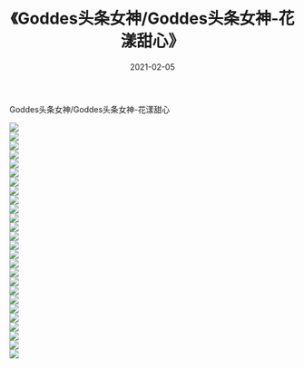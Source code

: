 ﻿---
layout: post
title:  《Goddes头条女神/Goddes头条女神-花漾甜心》
date:   2021-02-05
img: http://pic.660000.xyz/1:/网络美图/2021/Goddes头条女神/Goddes头条女神-花漾甜心/000.jpg
categories: [美女, 清纯, 唯美]
---

Goddes头条女神/Goddes头条女神-花漾甜心

 ![](http://pic.660000.xyz/1:/网络美图/2021/Goddes头条女神/Goddes头条女神-花漾甜心/001.jpg) <br>![](http://pic.660000.xyz/1:/网络美图/2021/Goddes头条女神/Goddes头条女神-花漾甜心/002.jpg) <br>![](http://pic.660000.xyz/1:/网络美图/2021/Goddes头条女神/Goddes头条女神-花漾甜心/003.jpg) <br>![](http://pic.660000.xyz/1:/网络美图/2021/Goddes头条女神/Goddes头条女神-花漾甜心/004.jpg) <br>![](http://pic.660000.xyz/1:/网络美图/2021/Goddes头条女神/Goddes头条女神-花漾甜心/005.jpg) <br>![](http://pic.660000.xyz/1:/网络美图/2021/Goddes头条女神/Goddes头条女神-花漾甜心/006.jpg) <br>![](http://pic.660000.xyz/1:/网络美图/2021/Goddes头条女神/Goddes头条女神-花漾甜心/007.jpg) <br>![](http://pic.660000.xyz/1:/网络美图/2021/Goddes头条女神/Goddes头条女神-花漾甜心/008.jpg) <br>![](http://pic.660000.xyz/1:/网络美图/2021/Goddes头条女神/Goddes头条女神-花漾甜心/009.jpg) <br>![](http://pic.660000.xyz/1:/网络美图/2021/Goddes头条女神/Goddes头条女神-花漾甜心/010.jpg) <br>![](http://pic.660000.xyz/1:/网络美图/2021/Goddes头条女神/Goddes头条女神-花漾甜心/011.jpg) <br>![](http://pic.660000.xyz/1:/网络美图/2021/Goddes头条女神/Goddes头条女神-花漾甜心/012.jpg) <br>![](http://pic.660000.xyz/1:/网络美图/2021/Goddes头条女神/Goddes头条女神-花漾甜心/013.jpg) <br>![](http://pic.660000.xyz/1:/网络美图/2021/Goddes头条女神/Goddes头条女神-花漾甜心/014.jpg) <br>![](http://pic.660000.xyz/1:/网络美图/2021/Goddes头条女神/Goddes头条女神-花漾甜心/015.jpg) <br>![](http://pic.660000.xyz/1:/网络美图/2021/Goddes头条女神/Goddes头条女神-花漾甜心/016.jpg) <br>![](http://pic.660000.xyz/1:/网络美图/2021/Goddes头条女神/Goddes头条女神-花漾甜心/017.jpg) <br>![](http://pic.660000.xyz/1:/网络美图/2021/Goddes头条女神/Goddes头条女神-花漾甜心/018.jpg) <br>![](http://pic.660000.xyz/1:/网络美图/2021/Goddes头条女神/Goddes头条女神-花漾甜心/019.jpg) <br>![](http://pic.660000.xyz/1:/网络美图/2021/Goddes头条女神/Goddes头条女神-花漾甜心/020.jpg) <br>![](http://pic.660000.xyz/1:/网络美图/2021/Goddes头条女神/Goddes头条女神-花漾甜心/021.jpg) <br>![](http://pic.660000.xyz/1:/网络美图/2021/Goddes头条女神/Goddes头条女神-花漾甜心/022.jpg) <br>![](http://pic.660000.xyz/1:/网络美图/2021/Goddes头条女神/Goddes头条女神-花漾甜心/023.jpg) <br>![](http://pic.660000.xyz/1:/网络美图/2021/Goddes头条女神/Goddes头条女神-花漾甜心/024.jpg) <br>![](http://pic.660000.xyz/1:/网络美图/2021/Goddes头条女神/Goddes头条女神-花漾甜心/025.jpg) <br>![](http://pic.660000.xyz/1:/网络美图/2021/Goddes头条女神/Goddes头条女神-花漾甜心/026.jpg) <br>